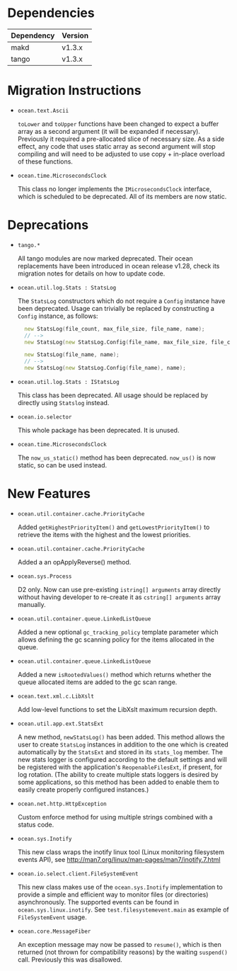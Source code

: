 Dependencies
============

Dependency | Version
-----------|---------
makd       | v1.3.x
tango      | v1.3.x

Migration Instructions
======================

* `ocean.text.Ascii`

  `toLower` and `toUpper` functions have been changed to expect a buffer 
  array as a second argument (it will be expanded if necessary). Previously
  it required a pre-allocated slice of necessary size. As a side effect,
  any code that uses static array as second argument will stop compiling and
  will need to be adjusted to use copy + in-place overload of these functions.

* `ocean.time.MicrosecondsClock`

  This class no longer implements the `IMicrosecondsClock` interface, which is
  scheduled to be deprecated. All of its members are now static.

Deprecations
============

* `tango.*`

  All tango modules are now marked deprecated. Their ocean replacements have
  been introduced in ocean release v1.28, check its migration notes for details
  on how to update code.

* `ocean.util.log.Stats : StatsLog`

  The `StatsLog` constructors which do not require a `Config` instance have been
  deprecated. Usage can trivially be replaced by constructing a `Config`
  instance, as follows:

  ```D
    new StatsLog(file_count, max_file_size, file_name, name);
    // -->
    new StatsLog(new StatsLog.Config(file_name, max_file_size, file_count), name);

    new StatsLog(file_name, name);
    // -->
    new StatsLog(new StatsLog.Config(file_name), name);
  ```

* `ocean.util.log.Stats : IStatsLog`

  This class has been deprecated. All usage should be replaced by directly using
  `Statslog` instead.

* `ocean.io.selector`

  This whole package has been deprecated. It is unused.

* `ocean.time.MicrosecondsClock`

  The `now_us_static()` method has been deprecated. `now_us()` is now static, so
  can be used instead.

New Features
============

* `ocean.util.container.cache.PriorityCache`

  Added `getHighestPriorityItem()` and `getLowestPriorityItem()` to retrieve
  the items with the highest and the lowest priorities.

* `ocean.util.container.cache.PriorityCache`

  Added a an opApplyReverse() method.

* `ocean.sys.Process`

  D2 only. Now can use pre-existing `istring[] arguments` array directly without
  having developer to re-create it as `cstring[] arguments` array manually. 

* `ocean.util.container.queue.LinkedListQueue`

  Added a new optional `gc_tracking_policy` template parameter which allows
  defining the gc scanning policy for the items allocated in the queue.

* `ocean.util.container.queue.LinkedListQueue`

  Added a new `isRootedValues()` method which returns whether the queue
  allocated items are added to the gc scan range.

* `ocean.text.xml.c.LibXslt`

  Add low-level functions to set the LibXslt maximum recursion depth.

* `ocean.util.app.ext.StatsExt`

  A new method, `newStatsLog()` has been added. This method allows the user to
  create `StatsLog` instances in addition to the one which is created
  automatically by the `StatsExt` and stored in its `stats_log` member. The new
  stats logger is configured according to the default settings and will be
  registered with the application's `ReopenableFilesExt`, if present, for log
  rotation. (The ability to create multiple stats loggers is desired by some
  applications, so this method has been added to enable them to easily create
  properly configured instances.)

* `ocean.net.http.HttpException`

  Custom enforce method for using multiple strings combined with a status code.

* `ocean.sys.Inotify`

  This new class wraps the inotify linux tool (Linux monitoring filesystem
  events API), see http://man7.org/linux/man-pages/man7/inotify.7.html

* `ocean.io.select.client.FileSystemEvent`

  This new class makes use of the `ocean.sys.Inotify` implementation to
  provide a simple and efficient way to monitor files (or directories)
  asynchronously. The supported events can be found in `ocean.sys.linux.inotify`.
  See `test.filesystemevent.main` as example of `FileSystemEvent` usage.

* `ocean.core.MessageFiber`

  An exception message may now be passed to `resume()`, which is then returned
  (not thrown for compatibility reasons) by the waiting `suspend()` call.
  Previously this was disallowed.
